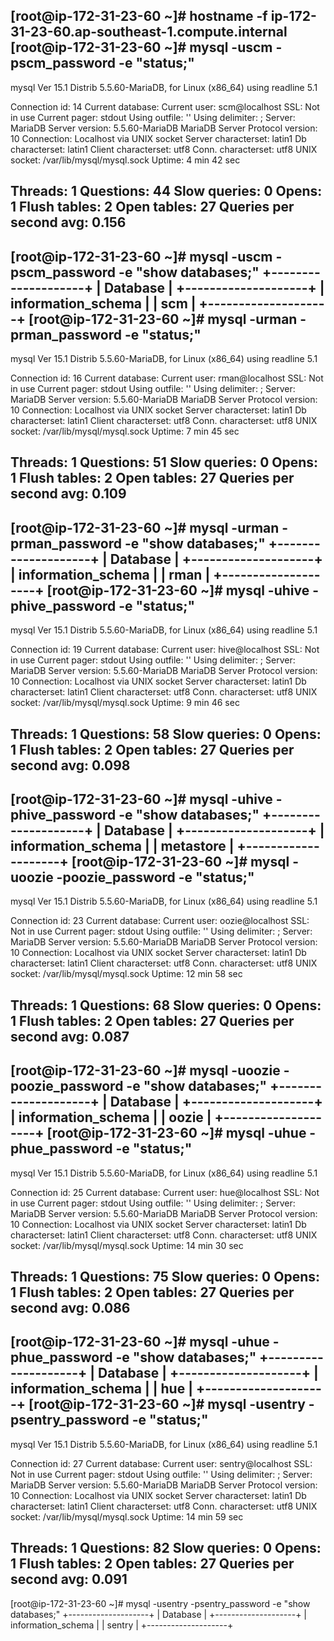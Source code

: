 [root@ip-172-31-23-60 ~]# hostname -f
ip-172-31-23-60.ap-southeast-1.compute.internal
[root@ip-172-31-23-60 ~]# mysql -uscm -pscm_password -e "status;"
--------------
mysql  Ver 15.1 Distrib 5.5.60-MariaDB, for Linux (x86_64) using readline 5.1

Connection id:          14
Current database:
Current user:           scm@localhost
SSL:                    Not in use
Current pager:          stdout
Using outfile:          ''
Using delimiter:        ;
Server:                 MariaDB
Server version:         5.5.60-MariaDB MariaDB Server
Protocol version:       10
Connection:             Localhost via UNIX socket
Server characterset:    latin1
Db     characterset:    latin1
Client characterset:    utf8
Conn.  characterset:    utf8
UNIX socket:            /var/lib/mysql/mysql.sock
Uptime:                 4 min 42 sec

Threads: 1  Questions: 44  Slow queries: 0  Opens: 1  Flush tables: 2  Open tables: 27  Queries per second avg: 0.156
--------------

[root@ip-172-31-23-60 ~]# mysql -uscm -pscm_password -e "show databases;"
+--------------------+
| Database           |
+--------------------+
| information_schema |
| scm                |
+--------------------+
[root@ip-172-31-23-60 ~]# mysql -urman -prman_password -e "status;"
--------------
mysql  Ver 15.1 Distrib 5.5.60-MariaDB, for Linux (x86_64) using readline 5.1

Connection id:          16
Current database:
Current user:           rman@localhost
SSL:                    Not in use
Current pager:          stdout
Using outfile:          ''
Using delimiter:        ;
Server:                 MariaDB
Server version:         5.5.60-MariaDB MariaDB Server
Protocol version:       10
Connection:             Localhost via UNIX socket
Server characterset:    latin1
Db     characterset:    latin1
Client characterset:    utf8
Conn.  characterset:    utf8
UNIX socket:            /var/lib/mysql/mysql.sock
Uptime:                 7 min 45 sec

Threads: 1  Questions: 51  Slow queries: 0  Opens: 1  Flush tables: 2  Open tables: 27  Queries per second avg: 0.109
--------------

[root@ip-172-31-23-60 ~]# mysql -urman -prman_password -e "show databases;"
+--------------------+
| Database           |
+--------------------+
| information_schema |
| rman               |
+--------------------+
[root@ip-172-31-23-60 ~]# mysql -uhive -phive_password -e "status;"
--------------
mysql  Ver 15.1 Distrib 5.5.60-MariaDB, for Linux (x86_64) using readline 5.1

Connection id:          19
Current database:
Current user:           hive@localhost
SSL:                    Not in use
Current pager:          stdout
Using outfile:          ''
Using delimiter:        ;
Server:                 MariaDB
Server version:         5.5.60-MariaDB MariaDB Server
Protocol version:       10
Connection:             Localhost via UNIX socket
Server characterset:    latin1
Db     characterset:    latin1
Client characterset:    utf8
Conn.  characterset:    utf8
UNIX socket:            /var/lib/mysql/mysql.sock
Uptime:                 9 min 46 sec

Threads: 1  Questions: 58  Slow queries: 0  Opens: 1  Flush tables: 2  Open tables: 27  Queries per second avg: 0.098
--------------

[root@ip-172-31-23-60 ~]# mysql -uhive -phive_password -e "show databases;"
+--------------------+
| Database           |
+--------------------+
| information_schema |
| metastore          |
+--------------------+
[root@ip-172-31-23-60 ~]# mysql -uoozie -poozie_password -e "status;"
--------------
mysql  Ver 15.1 Distrib 5.5.60-MariaDB, for Linux (x86_64) using readline 5.1

Connection id:          23
Current database:
Current user:           oozie@localhost
SSL:                    Not in use
Current pager:          stdout
Using outfile:          ''
Using delimiter:        ;
Server:                 MariaDB
Server version:         5.5.60-MariaDB MariaDB Server
Protocol version:       10
Connection:             Localhost via UNIX socket
Server characterset:    latin1
Db     characterset:    latin1
Client characterset:    utf8
Conn.  characterset:    utf8
UNIX socket:            /var/lib/mysql/mysql.sock
Uptime:                 12 min 58 sec

Threads: 1  Questions: 68  Slow queries: 0  Opens: 1  Flush tables: 2  Open tables: 27  Queries per second avg: 0.087
--------------

[root@ip-172-31-23-60 ~]# mysql -uoozie -poozie_password -e "show databases;"
+--------------------+
| Database           |
+--------------------+
| information_schema |
| oozie              |
+--------------------+
[root@ip-172-31-23-60 ~]# mysql -uhue -phue_password -e "status;"
--------------
mysql  Ver 15.1 Distrib 5.5.60-MariaDB, for Linux (x86_64) using readline 5.1

Connection id:          25
Current database:
Current user:           hue@localhost
SSL:                    Not in use
Current pager:          stdout
Using outfile:          ''
Using delimiter:        ;
Server:                 MariaDB
Server version:         5.5.60-MariaDB MariaDB Server
Protocol version:       10
Connection:             Localhost via UNIX socket
Server characterset:    latin1
Db     characterset:    latin1
Client characterset:    utf8
Conn.  characterset:    utf8
UNIX socket:            /var/lib/mysql/mysql.sock
Uptime:                 14 min 30 sec

Threads: 1  Questions: 75  Slow queries: 0  Opens: 1  Flush tables: 2  Open tables: 27  Queries per second avg: 0.086
--------------

[root@ip-172-31-23-60 ~]# mysql -uhue -phue_password -e "show databases;"
+--------------------+
| Database           |
+--------------------+
| information_schema |
| hue                |
+--------------------+
[root@ip-172-31-23-60 ~]# mysql -usentry -psentry_password -e "status;"
--------------
mysql  Ver 15.1 Distrib 5.5.60-MariaDB, for Linux (x86_64) using readline 5.1

Connection id:          27
Current database:
Current user:           sentry@localhost
SSL:                    Not in use
Current pager:          stdout
Using outfile:          ''
Using delimiter:        ;
Server:                 MariaDB
Server version:         5.5.60-MariaDB MariaDB Server
Protocol version:       10
Connection:             Localhost via UNIX socket
Server characterset:    latin1
Db     characterset:    latin1
Client characterset:    utf8
Conn.  characterset:    utf8
UNIX socket:            /var/lib/mysql/mysql.sock
Uptime:                 14 min 59 sec

Threads: 1  Questions: 82  Slow queries: 0  Opens: 1  Flush tables: 2  Open tables: 27  Queries per second avg: 0.091
--------------

[root@ip-172-31-23-60 ~]# mysql -usentry -psentry_password -e "show databases;"
+--------------------+
| Database           |
+--------------------+
| information_schema |
| sentry             |
+--------------------+

